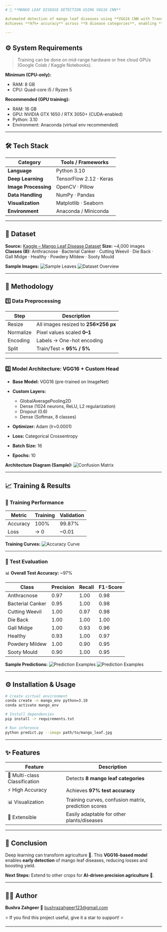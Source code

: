 ```yaml
---
# 🥭 **MANGO LEAF DISEASE DETECTION USING VGG16 CNN**

Automated detection of mango leaf diseases using **VGG16 CNN with Transfer Learning**.
Achieves **97%+ accuracy** across **8 disease categories**, enabling **early detection** for better crop yield.

---
```


## ⚙ System Requirements

> Training can be done on mid-range hardware or free cloud GPUs (Google Colab / Kaggle Notebooks).

**Minimum (CPU-only):**

* RAM: 8 GB
* CPU: Quad-core i5 / Ryzen 5

**Recommended (GPU training):**

* RAM: 16 GB
* GPU: NVIDIA GTX 1650 / RTX 3050+ (CUDA-enabled)
* Python: 3.10
* Environment: Anaconda (virtual env recommended)

---

## 🛠️ Tech Stack

| Category             | Tools / Frameworks      |
| -------------------- | ----------------------- |
| **Language**         | Python 3.10             |
| **Deep Learning**    | TensorFlow 2.12 · Keras |
| **Image Processing** | OpenCV · Pillow         |
| **Data Handling**    | NumPy · Pandas          |
| **Visualization**    | Matplotlib · Seaborn    |
| **Environment**      | Anaconda / Miniconda    |

---

## 📂 Dataset

**Source:** [Kaggle – Mango Leaf Disease Dataset](https://www.kaggle.com/datasets/warcoder/mango-leaf-disease-dataset)
**Size:** ~4,000 images
**Classes (8):** Anthracnose · Bacterial Canker · Cutting Weevil · Die Back · Gall Midge · Healthy · Powdery Mildew · Sooty Mould

**Sample Images:**
![Sample Leaves](https://github.com/bushrazahgeer/bushrazahgeer123-gmail.com/blob/4024821471858432b5b8fdf1667fded9cbb43c19/sample_image.png)
![Dataset Overview](https://github.com/bushrazahgeer/bushrazahgeer123-gmail.com/blob/4024821471858432b5b8fdf1667fded9cbb43c19/SAMPLE_imgs.png)

---

## 🔬 Methodology

### 1️⃣ Data Preprocessing

| Step      | Description                          |
| --------- | ------------------------------------ |
| Resize    | All images resized to **256×256 px** |
| Normalize | Pixel values scaled **0–1**          |
| Encoding  | Labels → One-hot encoding            |
| Split     | Train/Test = **95% / 5%**            |

---

### 2️⃣ Model Architecture: VGG16 + Custom Head

* **Base Model:** VGG16 (pre-trained on ImageNet)
* **Custom Layers:**

  * GlobalAveragePooling2D
  * Dense (1024 neurons, ReLU, L2 regularization)
  * Dropout (0.6)
  * Dense (Softmax, 8 classes)
* **Optimizer:** Adam (lr=0.0001)
* **Loss:** Categorical Crossentropy
* **Batch Size:** 16
* **Epochs:** 10

**Architecture Diagram (Sample):**
![Confusion Matrix](https://github.com/bushrazahgeer/bushrazahgeer123-gmail.com/blob/4024821471858432b5b8fdf1667fded9cbb43c19/c_matrix.png)

---

## 📈 Training & Results

### 🔹 Training Performance

| Metric   | Training | Validation |
| -------- | -------- | ---------- |
| Accuracy | 100%     | 99.87%     |
| Loss     | → 0      | ~0.01      |

**Training Curves:**
![Accuracy Curve](https://github.com/bushrazahgeer/bushrazahgeer123-gmail.com/blob/4024821471858432b5b8fdf1667fded9cbb43c19/accuracy.png)

---

### 🔹 Test Evaluation

📊 **Overall Test Accuracy:** ~97%

| Class            | Precision | Recall | F1-Score |
| ---------------- | --------- | ------ | -------- |
| Anthracnose      | 0.97      | 1.00   | 0.98     |
| Bacterial Canker | 0.95      | 1.00   | 0.98     |
| Cutting Weevil   | 1.00      | 0.97   | 0.98     |
| Die Back         | 1.00      | 1.00   | 1.00     |
| Gall Midge       | 1.00      | 0.93   | 0.96     |
| Healthy          | 0.93      | 1.00   | 0.97     |
| Powdery Mildew   | 1.00      | 0.90   | 0.95     |
| Sooty Mould      | 0.90      | 1.00   | 0.95     |

**Sample Predictions:**
![Prediction Examples](https://github.com/bushrazahgeer/bushrazahgeer123-gmail.com/blob/4024821471858432b5b8fdf1667fded9cbb43c19/o_identify.png)
![Prediction Examples](https://github.com/bushrazahgeer/bushrazahgeer123-gmail.com/blob/4024821471858432b5b8fdf1667fded9cbb43c19/op_identify.png)

---

## ⚙️ Installation & Usage

```bash
# Create virtual environment
conda create -n mango_env python=3.10
conda activate mango_env

# Install dependencies
pip install -r requirements.txt

# Run inference
python predict.py --image path/to/mango_leaf.jpg
```

---

## ✨ Features

| Feature                       | Description                                          |
| ----------------------------- | ---------------------------------------------------- |
| 🍃 Multi-class Classification | Detects **8 mango leaf categories**                  |
| ⚡ High Accuracy               | Achieves **97% test accuracy**                       |
| 📊 Visualization              | Training curves, confusion matrix, prediction scores |
| 🔄 Extensible                 | Easily adaptable for other plants/diseases           |

---

## 🏁 Conclusion

Deep learning can transform agriculture 🌾. This **VGG16-based model** enables **early detection** of mango leaf diseases, reducing losses and boosting yield.

**Next Steps:** Extend to other crops for **AI-driven precision agriculture** 🚀.

---

## 🧑‍💻 Author

**Bushra Zahgeer**
📧 [bushrazahgeer123@gmail.com](mailto:bushrazahgeer123@gmail.com)

⭐ If you find this project useful, give it a star to support! ⭐

---
